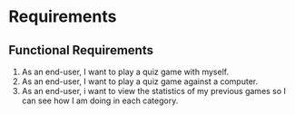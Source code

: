 # Requirements

## Functional Requirements

1. As an end-user, I want to play a quiz game with myself.
2. As an end-user, I want to play a quiz game against a computer.
3. As an end-user, i want to view the statistics of my previous games so I can see how I am doing in each category.
